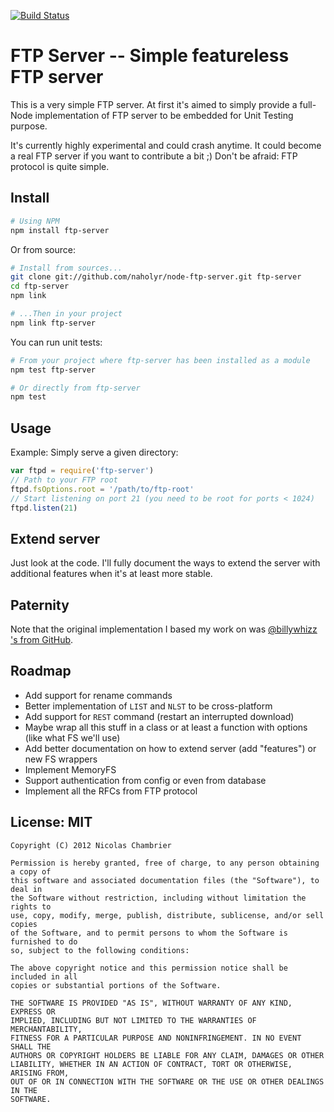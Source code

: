 [![Build Status](https://secure.travis-ci.org/naholyr/node-ftp-server.png)](http://travis-ci.org/naholyr/node-ftp-server)

# FTP Server -- Simple featureless FTP server

This is a very simple FTP server. At first it's aimed to simply provide a full-Node implementation of FTP server to be embedded for Unit Testing purpose.

It's currently highly experimental and could crash anytime. It could become a real FTP server if you want to contribute a bit ;) Don't be afraid: FTP protocol is quite simple.

## Install

```bash
# Using NPM
npm install ftp-server
```

Or from source:

```bash
# Install from sources...
git clone git://github.com/naholyr/node-ftp-server.git ftp-server
cd ftp-server
npm link

# ...Then in your project
npm link ftp-server
```

You can run unit tests:

```bash
# From your project where ftp-server has been installed as a module
npm test ftp-server

# Or directly from ftp-server
npm test
```

## Usage

Example: Simply serve a given directory:

```javascript
var ftpd = require('ftp-server')
// Path to your FTP root
ftpd.fsOptions.root = '/path/to/ftp-root'
// Start listening on port 21 (you need to be root for ports < 1024)
ftpd.listen(21)
```

## Extend server

Just look at the code. I'll fully document the ways to extend the server with additional features when it's at least more stable.

## Paternity

Note that the original implementation I based my work on was [@billywhizz 's from GitHub](https://github.com/billywhizz/nodeftpd).

## Roadmap

 * Add support for rename commands
 * Better implementation of `LIST` and `NLST` to be cross-platform
 * Add support for `REST` command (restart an interrupted download)
 * Maybe wrap all this stuff in a class or at least a function with options (like what FS we'll use)
 * Add better documentation on how to extend server (add "features") or new FS wrappers
 * Implement MemoryFS
 * Support authentication from config or even from database
 * Implement all the RFCs from FTP protocol

## License: MIT

```
Copyright (C) 2012 Nicolas Chambrier

Permission is hereby granted, free of charge, to any person obtaining a copy of
this software and associated documentation files (the "Software"), to deal in
the Software without restriction, including without limitation the rights to
use, copy, modify, merge, publish, distribute, sublicense, and/or sell copies
of the Software, and to permit persons to whom the Software is furnished to do
so, subject to the following conditions:

The above copyright notice and this permission notice shall be included in all
copies or substantial portions of the Software.

THE SOFTWARE IS PROVIDED "AS IS", WITHOUT WARRANTY OF ANY KIND, EXPRESS OR
IMPLIED, INCLUDING BUT NOT LIMITED TO THE WARRANTIES OF MERCHANTABILITY,
FITNESS FOR A PARTICULAR PURPOSE AND NONINFRINGEMENT. IN NO EVENT SHALL THE
AUTHORS OR COPYRIGHT HOLDERS BE LIABLE FOR ANY CLAIM, DAMAGES OR OTHER
LIABILITY, WHETHER IN AN ACTION OF CONTRACT, TORT OR OTHERWISE, ARISING FROM,
OUT OF OR IN CONNECTION WITH THE SOFTWARE OR THE USE OR OTHER DEALINGS IN THE
SOFTWARE.
```
